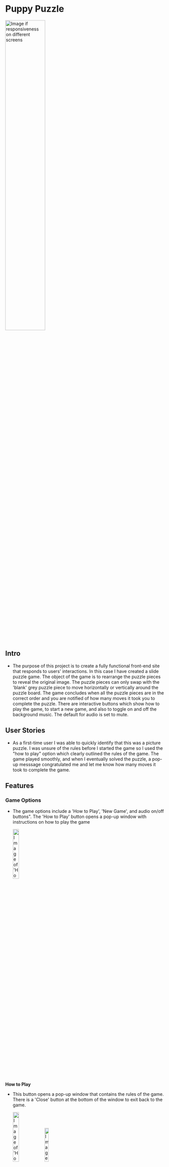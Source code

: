 # Puppy Puzzle

<img src="readme-docs/responsiveness.png" alt="Image if responsiveness on different screens" width="50%" height="auto">

## Intro

- The purpose of this project is to create a fully functional front-end site that responds to users' interactions. In this case I have created a slide puzzle game. 
The object of the game is to rearrange the puzzle pieces to reveal the original image. The puzzle pieces can only swap with the 'blank' grey puzzle piece to move horizontally or vertically around the puzzle board. The game concludes when all the puzzle pieces are in the correct order and you are notified of how many moves it took you to complete the puzzle. There are interactive buttons which show how to play the game, to start a new game, and also to toggle on and off the background music. The default for audio is set to mute. 

## User Stories

- As a first-time user I was able to quickly identify that this was a picture puzzle. I was unsure of the rules before I started the game so I used the "how to play" option which clearly outlined the rules of the game. The game played smoothly, and when I eventually solved the puzzle, a pop-up messsage congratulated me and let me know how many moves it took to complete the game.

## Features

### Game Options

- The game options include a 'How to Play', 'New Game', and audio on/off buttons". The 'How to Play' button opens a pop-up window with instructions on how to play the game

  <img src="readme-docs/game-options.png" alt="Image of 'How to Play', 'New Game', and audio on/off buttons" width="20%" height="auto">

**How to Play**
- This button opens a pop-up window that contains the rules of the game. There is a 'Close' button at the bottom of the window to exit back to the game.

    <img src="readme-docs/how-to-play-img.png" alt="Image of 'How to Play' button" width="20%" height="auto">
    <img src="readme-docs/how-to-play.png" alt="Image of 'How to Play' instructions" width="16.5%" height="auto">

**New Game**
- This buttton starts a new game at any time. You will be asked to confirm the request via a pop-up window where you can confirm or cancel the request.

    <img src="readme-docs/new-game-img.png" alt="Image of 'New Game' button" width="15%" height="auto">
    <img src="readme-docs/new-game-confirm.png" alt="Image of 'New Game' confirmation button" width="14%" height="auto">

**Audio on/off**


<img src="readme-docs/audio-off.png" alt="Image of 'Audio muted' button" width="10%" height="auto">
<img src="readme-docs/audio-on.png" alt="Image of 'Audio unmuted' button" width="9.8%" height="auto">

**Turns Counter**

- The Turns counter will increase by one every time a move is made in the puzzle. This will be displayed in the pop-up window when the puzzle is solved.

<img src="readme-docs\turns-counter.png" alt="image of turns counter" width="30%" height="auto">

**End of Game Message**

- When the puzzle is solved, a pop-up message will congratulate you for solving the puzzle and let you know how many moves you made.

<img src="readme-docs/win-message.png" alt="image of end of game message" width="20%" height="auto">

### The Footer

- The footer section includes links to the relevant social media sites for ABP. The links will open to a new tab to allow easy navigation for the user.
- The footer is valuable to the user as it encourages them to keep connected via social media.

    <img src="readme-docs/footer.png" alt="image of website footer" width="65%" height="auto">

## Future Features

- Future features will include recording of high scores, an audio alert when you complete the game (if audio is enabled), 

## Typography and Color Scheme

- The Honk font from Google Fonts will be used for this project Heading.
- A custom color palette from Adobe Color will be used for this project. This color pallet consists of #3498E9 for the background, #E7EB09 for the yellow which transitions to red #DA3A8A in the heading and footer

    
    <img src="readme-docs/adobe-project-palette.png" alt="Adobe color pallet image." width="50%" height="auto">

## Wireframes

   <img src="readme-docs\wireframe.png" alt="Wireframe image of website plan." width="40%" height="auto">

## Technology Used

### Language Used

- HTML5, CSS3 & JavaScript were the languages I used in this project.

### Programs, Libraries & Frameworks Used

- Google Fonts was used to import the Honk font used for the heading text.
- Font Awesome was used for all social media icons contained in the project.
- VS Code Desktop was used to write the code.
- Inkscape was used to create the individual puzzle pieces.
- Favicon.cc was used to generate the favicon.
- Figma was used to design the wireframe for the project.
- Github was used to store the project code after being pushed.

## Testing

- W3C Markup Validator, W3C CSS Validator & JS Hint were used to validate all code contained in the project. The final tests were completed without errors. 
- Lighthouse developer tool was also used to gauge the performance of the project on desktop and mobile views. The desktop scored a 99, and the mobile test scored 72 for performance.

    <img src="readme-docs/performance-desktop.png" alt="Performance score image desktop." width="27%" height="auto">
    <img src="readme-docs/performance-mobile.png" alt="Performance score image mobile." width="25%" height="auto">

### Further Testing

- The project was also tested with Google's dev tools to show responsiveness on different screen sizes, and also on different browsers.
- Testing was done on several desktop and laptop computers, various mobile devices like the iPhone, Nokia, Samsung and Huawei to make sure that the navigation and external links were functioning correctly.
- Family members, friends and colleagues also kindly tested the functionality and user experience at several stages of the projects development.

### Known Bugs

- When refreshing the page, the win-modal appears for a fraction of a second on the reload. 
- On mobile view, the picture tiles were flasing when selected to move. I removed this by add -webkit-tap-highlight-color: transparent; to the body CSS. This has removed the flashing but shows up as a warning on the validator. 

## Deployment

- The site was deployed to GitHub pages. The steps to deploy are as follows:
- In the GitHub repository, navigate to the Settings tab
- From the source section drop-down menu, select the Master Branch
- Once the master branch has been selected, the page will be automatically refreshed with a detailed ribbon display to indicate the successful deployment.

The live link can be followed here - <https://brianmcconway.github.io/puppy-puzzle-game/>

## Credits

**During this project I used:**
- https://rocoderes.com/slide-puzzle-game-in-html-css-and-javascript/  for puzzle-board sertup and movement of puzzle pieces.
- https://codeguppy.com/code.html?t=sliding_puzzle
 to help with the JavaScript for the movement of the puzzle pieces.
- https://www.youtube.com/watch?v=o5ffh3KUaTM to help with the creation of modals.
-  I also used Perplexity & ChatGPT which referenced MDN Web Docs including: Event Handling, Dom Manipulation, Arrays & Functions in JavaScript, 
- This Readme file template, for the suggested layout.

## Acknowledgements

- Friends, family and colleagues, for testing my project at every stage, and also for their feedback.
- My Mentor for constructive feedback and direction.
- Support from The Code Institute.